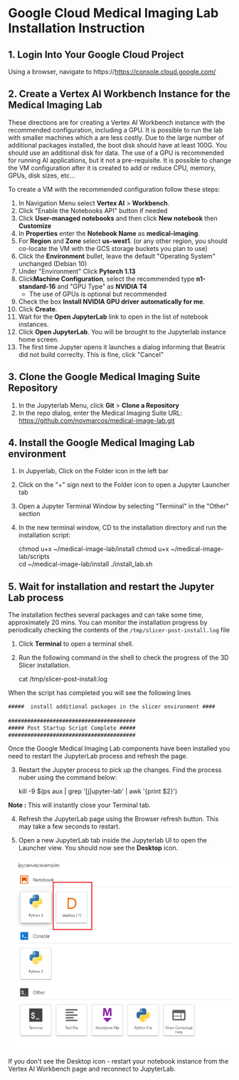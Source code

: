 # Google Cloud Medical Imaging Lab Installation Instruction

## 1. Login Into Your Google Cloud Project ##
Using a browser, navigate to https://https://console.cloud.google.com/

## 2. Create a Vertex AI Workbench Instance for the Medical Imaging Lab
These directions are for creating a Vertex AI Workbench instance with the recommended configuration, including a GPU. It is possible to run the lab with smaller machines which a are less costly. Due to the large number of additional packages installed, the boot disk should have at least 100G. You should use an additional disk for data. The use of a GPU is recommended for running AI applications, but it not a pre-requisite. It is possible to change the VM configuration after it is created to add or reduce CPU, memory, GPUs, disk sizes, etc...

To create a VM with the recommended configuration follow these steps:

1. In Navigation Menu select **Vertex AI** > **Workbench**.
2. Click "Enable the Notebooks API" button if needed
3. Click **User-managed notebooks** and then click **New notebook** then **Customize**
4. In **Properties** enter the **Notebook Name** as **medical-imaging**.
5. For **Region** and **Zone** select **us-west1**. (or any other region, you should co-locate the VM with the GCS storage buckets you plan to use)
6. Click the **Environment** bullet, leave the default "Operating System" unchanged (Debian 10)
7. Under "Environment" Click **Pytorch 1.13** 
6. Click**Machine Configuration**, select the recommended type **n1-standard-16** and "GPU Type" as **NVIDIA T4**
    * The use of GPUs is optional but recommended
7. Check the box **Install NVIDIA GPU driver automatically for me**. 
8. Click **Create**.
10. Wait for the **Open JupyterLab** link to open in the list of notebook instances. 
11. Click **Open JupyterLab**. You will be brought to the Jupyterlab instance home screen. 
12. The first time Jupyter opens it launches a dialog informing that Beatrix did not build correclty. This is fine, click "Cancel"

## 3. Clone the Google Medical Imaging Suite Repository
1. In the Jupyterlab Menu, click **Git** > **Clone a Repository**
2. In the repo dialog, enter the Medical Imaging Suite URL: https://github.com/novmarcos/medical-image-lab.git

## 4. Install the Google Medical Imaging Lab environment
1. In Jupyerlab, Click on the Folder icon in the left bar
2. Click on the "+" sign next to the Folder icon to open a Jupyter Launcher tab
3. Open a Jupyter Terminal Window by selecting "Terminal" in the "Other" section
4. In the new terminal window, CD to the installation directory and run the installation script:

    chmod u+x ~/medical-image-lab/install
    chmod u+x ~/medical-image-lab/scripts  
    cd ~/medical-image-lab/install
    ./install_lab.sh

    
## 5. Wait for installation and restart the Jupyter Lab process

The installation fecthes several packages and can take some time, approximately 20 mins. You can monitor the installation progress by periodically checking the contents of the `/tmp/slicer-post-install.log` file

1. Click **Terminal** to open a terminal shell. 

2. Run the following command in the shell to check the progress of the 3D Slicer installation.

    cat /tmp/slicer-post-install.log


When the script has completed you will see the following lines

    #####  install additional packages in the slicer environment ####

    ########################################
    ##### Post Startup Script Complete #####
    ########################################


Once the Google Medical Imaging Lab components have been installed you need to restart the JupyterLab process and refresh the page. 

3. Restart the Jupyter process to pick up the changes. Find the process nuber using the command below: 

    kill -9 $(ps aux | grep '[j]upyter-lab' | awk '{print $2}')


**Note :** This will instantly close your Terminal tab.

4. Refresh the JupyterLab page using the Browser refresh button. This may take a few seconds to restart. 

6. Open a new JupyterLab tab inside the Jupyterlab UI to open the Launcher view. You should now see the **Desktop** icon. 

![3Dslicer Medical Imaging plugins list](img/desktop-icon.png)

If you don't see the Desktop icon - restart your notebook instance from the Vertex AI Workbench page and reconnect to JupyterLab. 

